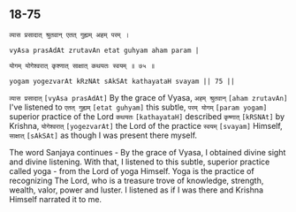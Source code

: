## 18-75


```shloka-sa
व्यास प्रसादात् श्रुतवान् एतत् गुह्यम् अहम् परम् ।
```
```shloka-sa-hk
vyAsa prasAdAt zrutavAn etat guhyam aham param |
```
```shloka-sa
योगम् योगेश्वरात् कृश्णात् साक्षात् कथयतः स्वयम् ॥ ७५ ॥
```
```shloka-sa-hk
yogam yogezvarAt kRzNAt sAkSAt kathayataH svayam || 75 ||
```

`व्यास प्रसादात्` `[vyAsa prasAdAt]` By the grace of Vyasa, `अहम् श्रुतवान्` `[aham zrutavAn]` I've listened to `एतत् गुह्यम्` `[etat guhyam]` this subtle, `परम् योगम्` `[param yogam]` superior practice of the Lord `कथयतः` `[kathayataH]` described `कृष्णात्` `[kRSNAt]` by Krishna, `योगेश्वरात्` `[yogezvarAt]` the Lord of the practice `स्वयम्` `[svayam]` Himself, `साक्षात्` `[sAkSAt]` as though I was present there myself.

The word 
Sanjaya continues - By the grace of Vyasa, I obtained divine sight and divine listening. With that, I listened to this subtle, superior practice called yoga - from the Lord of yoga Himself. 
Yoga is the practice of recognizing The Lord, who is a treasure trove of knowledge, strength, wealth, valor, power and luster. I listened as if I was there and Krishna Himself narrated it to me.

